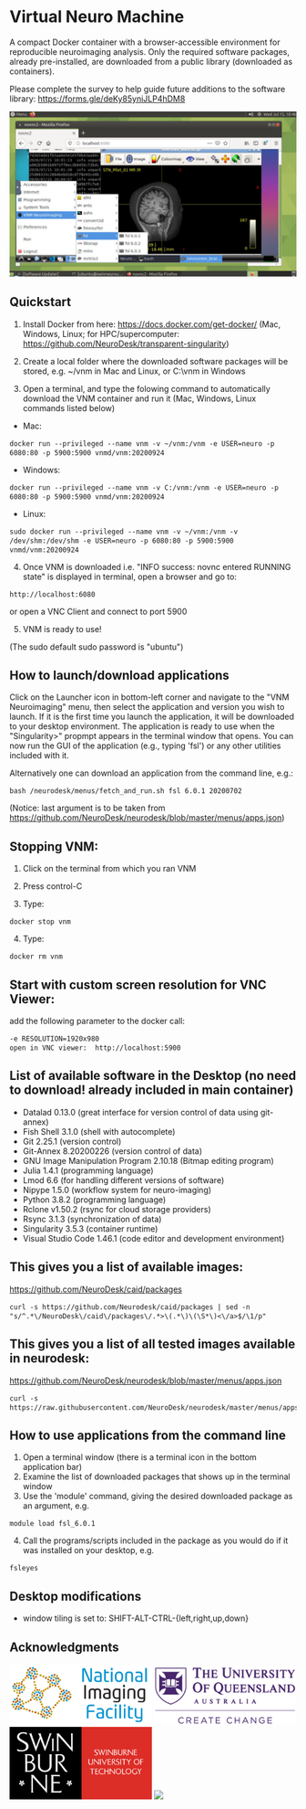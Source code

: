 # Virtual Neuro Machine

A compact Docker container with a browser-accessible environment for reproducible neuroimaging analysis. Only the required software packages, already pre-installed, are downloaded from a public library (downloaded as containers).

Please complete the survey to help guide future additions to the software library: https://forms.gle/deKy85yniJLP4hDM8

![Screenshot](Screenshot.png)

## Quickstart
1. Install Docker from here: https://docs.docker.com/get-docker/ (Mac, Windows, Linux; for HPC/supercomputer: https://github.com/NeuroDesk/transparent-singularity)

2. Create a local folder where the downloaded software packages will be stored, e.g. ~/vnm in Mac and Linux, or C:\vnm in Windows 

3. Open a terminal, and type the folowing command to automatically download the VNM container and run it (Mac, Windows, Linux commands listed below) 

* Mac:
```
docker run --privileged --name vnm -v ~/vnm:/vnm -e USER=neuro -p 6080:80 -p 5900:5900 vnmd/vnm:20200924
```
* Windows:
```
docker run --privileged --name vnm -v C:/vnm:/vnm -e USER=neuro -p 6080:80 -p 5900:5900 vnmd/vnm:20200924
```
* Linux:
```
sudo docker run --privileged --name vnm -v ~/vnm:/vnm -v /dev/shm:/dev/shm -e USER=neuro -p 6080:80 -p 5900:5900 vnmd/vnm:20200924
```

4. Once VNM is downloaded i.e. "INFO success: novnc entered RUNNING state" is displayed in terminal, open a browser and go to:
```
http://localhost:6080
```
or open a VNC Client and connect to port 5900

5. VNM is ready to use!

(The sudo default sudo password is "ubuntu")

## How to launch/download applications
Click on the Launcher icon in bottom-left corner and navigate to the "VNM Neuroimaging" menu, then select the application and version you wish to launch. If it is the first time you launch the application, it will be downloaded to your desktop environment. The application is ready to use when the "Singularity>" propmpt appears in the terminal window that opens. You can now run the GUI of the application (e.g., typing 'fsl') or any other utilities included with it.

Alternatively one can download an application from the command line, e.g.:
```
bash /neurodesk/menus/fetch_and_run.sh fsl 6.0.1 20200702
```
(Notice: last argument is to be taken from https://github.com/NeuroDesk/neurodesk/blob/master/menus/apps.json)


## Stopping VNM:
1. Click on the terminal from which you ran VNM

2. Press control-C

3. Type:
```
docker stop vnm
```
4. Type:
```
docker rm vnm
```

## Start with custom screen resolution for VNC Viewer:
add the following parameter to the docker call:
```
-e RESOLUTION=1920x980
open in VNC viewer:  http://localhost:5900
```

## List of available software in the Desktop (no need to download! already included in main container)
* Datalad 0.13.0 (great interface for version control of data using git-annex)
* Fish Shell 3.1.0 (shell with autocomplete)
* Git 2.25.1 (version control)
* Git-Annex 8.20200226 (version control of data)
* GNU Image Manipulation Program 2.10.18 (Bitmap editing program)
* Julia 1.4.1 (programming language)
* Lmod 6.6 (for handling different versions of software)
* Nipype 1.5.0 (workflow system for neuro-imaging)
* Python 3.8.2 (programming language)
* Rclone v1.50.2 (rsync for cloud storage providers)
* Rsync 3.1.3 (synchronization of data)
* Singularity 3.5.3 (container runtime)
* Visual Studio Code 1.46.1 (code editor and development environment)

## This gives you a list of available images:
https://github.com/NeuroDesk/caid/packages
```
curl -s https://github.com/Neurodesk/caid/packages | sed -n "s/^.*\/NeuroDesk\/caid\/packages\/.*>\(.*\)\(\S*\)<\/a>$/\1/p"
```

## This gives you a list of all tested images available in neurodesk:
https://github.com/NeuroDesk/neurodesk/blob/master/menus/apps.json
```
curl -s https://raw.githubusercontent.com/NeuroDesk/neurodesk/master/menus/apps.json
```

## How to use applications from the command line
1. Open a terminal window (there is a terminal icon in the bottom application bar)
2. Examine the list of downloaded packages that shows up in the terminal window
3. Use the 'module' command, giving the desired downloaded package as an argument, e.g.
```
module load fsl_6.0.1
```
4. Call the programs/scripts included in the package as you would do if it was installed on your desktop, e.g.
```
fsleyes
```

## Desktop modifications
* window tiling is set to: SHIFT-ALT-CTRL-{left,right,up,down}

## Acknowledgments
<img src="https://github.com/NeuroDesk/vnm/blob/master/nif.png" width="250">
<img src="https://github.com/NeuroDesk/vnm/blob/master/uq_logo.png" width="250">
<img src="https://github.com/NeuroDesk/vnm/blob/master/logo-long-full.svg" width="250">
<img src="https://www.gigacrc.uliege.be/upload/docs/image/svg-xml/2018-10/_uliege_giga_crc.svg" width="250">
